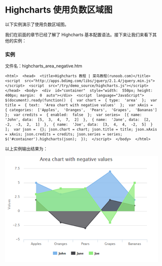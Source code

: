 # Highcharts 使用负数区域图

以下实例演示了使用负数区域图。

我们在前面的章节已经了解了 Highcharts 基本配置语法。接下来让我们来看下其他的实例：

### 实例

文件名：highcharts_area_negative.htm

```
<html>  <head>  <title>Highcharts 教程 | 菜鸟教程(runoob.com)</title>  <script  src="http://apps.bdimg.com/libs/jquery/2.1.4/jquery.min.js"></script>  <script  src="/try/demo_source/highcharts.js"></script>  </head>  <body>  <div  id="container"  style="width:  550px; height:  400px; margin:  0  auto"></div>  <script  language="JavaScript"> $(document).ready(function()  {  var chart =  { type:  'area'  };  var title =  { text:  'Area chart with negative values'  };  var xAxis =  { categories:  ['Apples',  'Oranges',  'Pears',  'Grapes',  'Bananas']  };  var credits =  { enabled:  false  };  var series=  [{ name:  'John', data:  [5,  3,  4,  7,  2]  },  { name:  'Jane', data:  [2,  -2,  -3,  2,  1]  },  { name:  'Joe', data:  [3,  4,  4,  -2,  5]  }  ];  var json =  {}; json.chart = chart; json.title = title; json.xAxis = xAxis; json.credits = credits; json.series = series; $('#container').highcharts(json);  });  </script>  </body>  </html>
```

以上实例输出结果为：



![](img/17.png)
